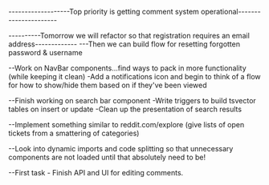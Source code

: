 -------------------Top priority is getting comment system operational----------------------

----------Tomorrow we will refactor so that registration requires an email address-------------
---Then we can build flow for resetting forgotten password & username

--Work on NavBar components...find ways to pack in more functionality (while keeping it clean)
-Add a notifications icon and begin to think of a flow for how to show/hide them based on if they've been viewed

--Finish working on search bar component
-Write triggers to build tsvector tables on insert or update
-Clean up the presentation of search results

--Implement something similar to reddit.com/explore (give lists of open tickets from a smattering of categories)

--Look into dynamic imports and code splitting so that unnecessary components are not loaded until that absolutely need to be!

--First task - Finish API and UI for editing comments.
